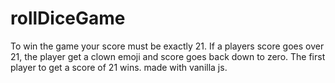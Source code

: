# rollDiceGame
To win the game your score must be exactly 21.
If a players score goes over 21, the player get a clown emoji and score goes back down to zero.
The first player to get a score of 21 wins.
made with vanilla js.
